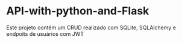# API-with-python-and-Flask
Este projeto contém um CRUD realizado com SQLite, SQLAlchemy e endpoits de usuários com JWT
